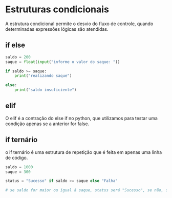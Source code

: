 # Estruturas condicionais

A estrutura condicional permite o desvio do fluxo de controle, quando determinadas expressões lógicas são atendidas.

## if else

```python
saldo = 200
saque = float(input("informe o valor do saque: "))

if saldo >= saque:
    print("realizando saque")

else:
    print("saldo insuficiente")
```

## elif

O elif é a contração do else if no python, que utilizamos para testar uma condição apenas se a anterior for false.

## if ternário

o if ternário é uma estrutura de repetição que é feita em apenas uma linha de código.

```python
saldo = 1000
saque = 300

status = "Sucesso" if saldo >= saque else "Falha"

# se saldo for maior ou igual á saque, status será "Sucesso", se não, status será "Falha"
```
